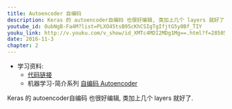 ```yaml
---
title: Autoencoder 自编码
description: Keras 的 autoencoder自编码 也很好编辑, 类加上几个 layers 就好了. 
youtube_id: OubNgB-Fa4M?list=PLXO45tsB95cKhCSIgTgIfjtG5y0Bf_TIY
youku_link: http://v.youku.com/v_show/id_XMTc4MDI2MDg1Mg==.html?f=28505797&o=1
date: 2016-11-3
chapter: 2
---
```

* 学习资料:
  * [代码链接](https://github.com/MorvanZhou/tutorials/blob/master/kerasTUT/9-Autoencoder_example.py)
  * 机器学习-简介系列 [自编码 Autoencoder](#)

Keras 的 autoencoder自编码 也很好编辑, 类加上几个 layers 就好了. 
